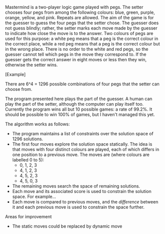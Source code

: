 Mastermind is a two-player logic game played with pegs. The setter chooses four pegs from among the following colours:
blue, green, purple, orange, yellow, and pink. Repeats are allowed. The aim of the game is for the guesser to guess the
four pegs that the setter chose. The guesser does not guess blindly; rather, the setter marks each move made by the guesser
to indicate how close the move is to the answer. Two colours of pegs are used for this purpose: a white peg means that
a peg is the correct colour in the correct place, while a red peg means that a peg is the correct colour
but in the wrong place. There is no order to the white and red pegs, so the guesser cannot tell which pegs in the move they
correspond to. If the guesser gets the correct answer in eight moves or less then they win, otherwise the setter wins. 

[Example]

There are 6^4 = 1296 possible combinations of four pegs that the setter can choose from.

The program presented here plays the part of the guesser. A human can play the part of the setter, although the computer
can play itself too. Currently the program wins all but 10 possible games: a rate of 99.2%. It should be possible to
win 100% of games, but I haven't managed this yet.

The algorithm works as follows:

* The program maintains a list of constraints over the solution space of 1296 solutions.
* The first four moves explore the solution space statically. The idea is that moves with four distinct colours are played, each of which differs in one position to a previous move. The moves are (where colours are labelled 0 to 5):
    * 0, 1, 2, 3
    *  4, 1, 2, 3
    * 4, 5, 2, 3
    * 4, 5, 0, 3
* The remaining moves search the space of remaining solutions.
* Each move and its associated score is used to constrain the solution space. For example...
* Each move is compared to previous moves, and the _difference_ between it and each previous move is used to constrain
the space further.

Areas for improvement

* The static moves could be replaced by dynamic move